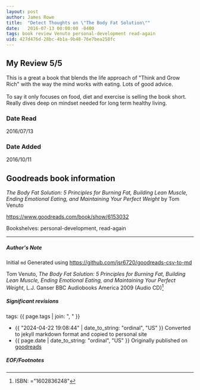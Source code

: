 ```yaml
---
layout: post
author: James Rowe
title:  "Detect Thoughts on \"The Body Fat Solution\""
date:   2016-07-13 00:00:00 -0400
tags: book review Venuto personal-development read-again
uid: 427d476d-28bc-4b1a-9b48-76e7bea258fc
---
```


<!-- highly dependent on how you personally use jekyll templates, and how you want this to show up -->
<!-- escape any jekyll keys with double brackets -->

## My Review 5/5

This is a great a book that blends the life approach of "Think and Grow Rich" with the way the mind works with eating. Lots of good advice.<br/><br/>To say it only focuses on food, diet and exercise is selling the book short. Really dives deep on mindset needed for long term healthy living.

### Date Read
2016/07/13

### Date Added
2016/10/11

## Goodreads book information

*The Body Fat Solution: 5 Principles for Burning Fat, Building Lean Muscle, Ending Emotional Eating, and Maintaining Your Perfect Weight* by Tom Venuto

https://www.goodreads.com/book/show/6153032

Bookshelves: personal-development, read-again

---

##### Author's Note

Initial `md` Generated using https://github.com/jsr6720/goodreads-csv-to-md

Tom Venuto, *The Body Fat Solution: 5 Principles for Burning Fat, Building Lean Muscle, Ending Emotional Eating, and Maintaining Your Perfect Weight*, L.J. Ganser BBC Audiobooks America 2009 (Audio CD)[^1]

##### Significant revisions

tags: {{ page.tags | join: ", " }} <!-- todo move this somewhere -->

- {{ "2024-04-22 19:08:44" | date_to_string: "ordinal", "US" }} Converted to jekyll markdown format and copied to personal site
- {{ page.date | date_to_string: "ordinal", "US" }} Originally published on [goodreads](https://www.goodreads.com)

##### EOF/Footnotes

[^1]: ISBN: ="1602836248"
